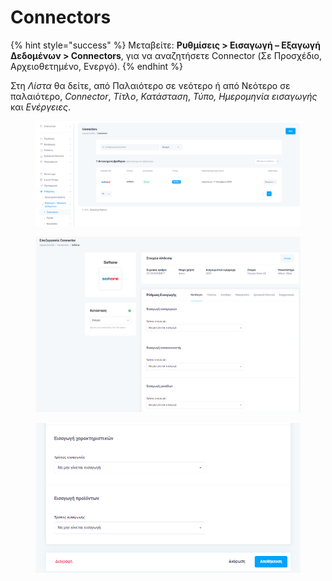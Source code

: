 # Connectors

{% hint style="success" %}
Μεταβείτε: **Ρυθμίσεις > Εισαγωγή – Εξαγωγή Δεδομένων > Connectors**, για να αναζητήσετε Connector (Σε Προσχέδιο, Αρχειοθετημένο, Ενεργό).
{% endhint %}

Στη _Λίστα_ θα δείτε, από Παλαιότερο σε νεότερο ή από Νεότερο σε παλαιότερο, _Connector_, _Τίτλο_, _Κατάσταση_, _Τύπο, Ημερομηνία εισαγωγής_ και _Ενέργειες_.

<figure><img src="../../.gitbook/assets/ScreenHunter 311.png" alt=""><figcaption></figcaption></figure>

<div>

<figure><img src="../../.gitbook/assets/ScreenHunter 312.png" alt=""><figcaption></figcaption></figure>

 

<figure><img src="../../.gitbook/assets/ScreenHunter 313.png" alt=""><figcaption></figcaption></figure>

</div>
